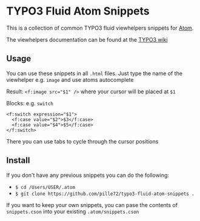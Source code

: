# TYPO3 Fluid Atom Snippets

This is a collection of common TYPO3 fluid viewhelpers snippets for [Atom](https://atom.io/ "Atom").

The viewhelpers documentation can be found at the [TYPO3 wiki](http://wiki.typo3.org/Fluid "TYPO3 wiki")

## Usage

You can use these snippets in all `.html` files. Just type the name of the viewhelper e.g. `image` and use atoms autocomplete

Result: `<f:image src="$1" />` where your cursor will be placed at `$1`

Blocks: e.g. `switch`

```
<f:switch expression="$1">
  <f:case value="$2">$3</f:case>
  <f:case value="$4">$5</f:case>
</f:switch>

```

There you can use tabs to cycle through the cursor positions

## Install
If you don't have any previous snippets you can do the following:

- `$ cd /Users/USER/.atom`
- `$ git clone https://github.com/pille72/typo3-fluid-atom-snippets .`

If you want to keep your own snippets, you can pase the contents of `snippets.cson` into your existing `.atom/snippets.cson`
